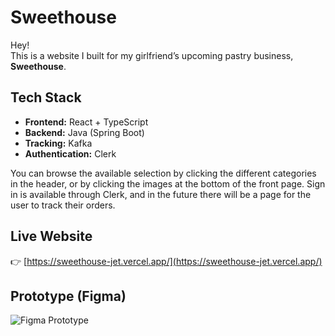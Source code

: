 # Sweethouse  

Hey!  
This is a website I built for my girlfriend’s upcoming pastry business, **Sweethouse**.  

## Tech Stack  
- **Frontend:** React + TypeScript  
- **Backend:** Java (Spring Boot)  
- **Tracking:** Kafka  
- **Authentication:** Clerk  

You can browse the available selection by clicking the different categories in the header, or by clicking the images at the bottom of the front page. Sign in is available through Clerk, and in the future there will be a page for the user to track their orders.

## Live Website  
👉 [https://sweethouse-jet.vercel.app/](https://sweethouse-jet.vercel.app/)  

## Prototype (Figma)  
![Figma Prototype](https://github.com/user-attachments/assets/2557eb60-629a-470d-a37e-9adb35fed2e7)  
